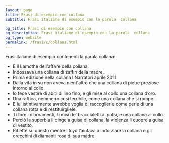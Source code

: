 ```yaml
---
layout: page
title: Frasi di esempio con collana 
subtitle: Frasi italiane di esempio con la parola  collana

og_title: Frasi di esempio con collana 
og_description: Frasi italiane di esempio con la parola  collana
og_type: website
permalink: /frasi/c/collana.html
---
```


Frasi italiane di esempio contenenti la parola collana:


- È il Lamothe dell'affare della collana.
- Indossava una collana di zaffiri della madre.
- Prima edizione nella collana I Narratori aprile 2011.
- Dalla vita in su non aveva nient'altro che una collana di pietre preziose intorno al collo.
- lo fece vestire di abiti di lino fino, e gli mise al collo una collana d’oro.
- Una raffica, nemmeno così terribile, come una collana che si rompe.
- E lui istintivamente avrebbe voglia di raccoglierle come perle di una collana rotta e di restituirgliele.
- Ti fornii d’ornamenti, ti misi de’ braccialetti ai polsi, e una collana al collo.
- Perciò la superbia li cinge a guisa di collana, la violenza li cuopre a guisa di vestito.
- Rifletté su questo mentre Lloyd l’aiutava a indossare la collana e gli orecchini di diamanti rosa di sua madre.
